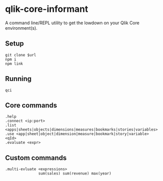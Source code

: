 # qlik-core-informant
A command line/REPL utility to get the lowdown on your Qlik Core environment(s).

## Setup

```
git clone $url
npm i
npm link
```

## Running

```
qci
```

## Core commands

```
.help
.connect <ip:port>
.list <apps|sheets|objects|dimensions|measures|bookmarks|stories|variables>
.use <app|sheet|object|dimension|measure|bookmark|story|variable> <qId>
.evaluate <expr>
```

## Custom commands

```
.multi-evluate <expressions>
               sum(sales) sum(revenue) max(year)
```
